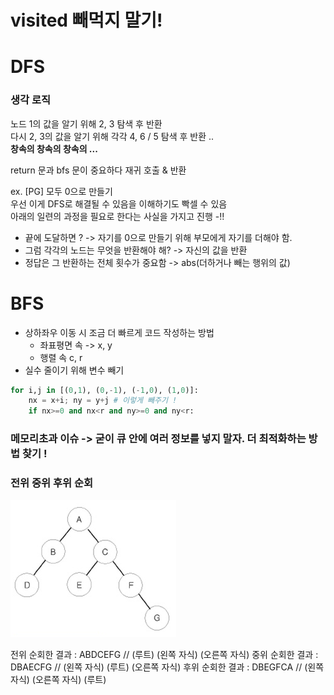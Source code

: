 # visited 빼먹지 말기!

# DFS
### 생각 로직
노드 1의 값을 알기 위해 2, 3 탐색 후 반환   
다시 2, 3의 값을 알기 위해 각각 4, 6 / 5 탐색 후 반환 ..   
**창속의 창속의 창속의 ...**   

return 문과 bfs 문이 중요하다 재귀 호출 & 반환    

ex. [PG] 모두 0으로 만들기    
우선 이게 DFS로 해결될 수 있음을 이해하기도 빡셀 수 있음   
아래의 일련의 과정을 필요로 한다는 사실을 가지고 진행 -!!     
- 끝에 도달하면 ? -> 자기를 0으로 만들기 위해 부모에게 자기를 더해야 함.
- 그럼 각각의 노드는 무엇을 반환해야 해? -> 자신의 값을 반환
- 정답은 그 반환하는 전체 횟수가 중요함 -> abs(더하거나 빼는 행위의 값)


# BFS
- 상하좌우 이동 시 조금 더 빠르게 코드 작성하는 방법   
  - 좌표평면 속 -> x, y   
  - 행렬 속 c, r   
- 실수 줄이기 위해 변수 빼기   
```python
for i,j in [(0,1), (0,-1), (-1,0), (1,0)]: 
    nx = x+i; ny = y+j # 이렇게 빼주기 ! 
    if nx>=0 and nx<r and ny>=0 and ny<r: 
```

### 메모리초과 이슈 -> 굳이 큐 안에 여러 정보를 넣지 말자. 더 최적화하는 방법 찾기 !

### 전위 중위 후위 순회
![그래프](image.png)

전위 순회한 결과 : ABDCEFG // (루트) (왼쪽 자식) (오른쪽 자식)
중위 순회한 결과 : DBAECFG // (왼쪽 자식) (루트) (오른쪽 자식)
후위 순회한 결과 : DBEGFCA // (왼쪽 자식) (오른쪽 자식) (루트)
